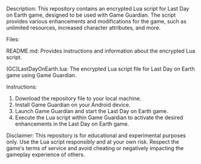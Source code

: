 Description: This repository contains an encrypted Lua script for Last Day on Earth game, designed to be used with Game Guardian. The script provides various enhancements and modifications for the game, such as unlimited resources, increased character attributes, and more.

Files:

README.md: Provides instructions and information about the encrypted Lua script.

(GC)LastDayOnEarth.lua: The encrypted Lua script file for Last Day on Earth game using Game Guardian.

Instructions:

1. Download the repository file to your local machine.
2. Install Game Guardian on your Android device.
3. Launch Game Guardian and start the Last Day on Earth game.
4. Execute the Lua script within Game Guardian to activate the desired enhancements in the Last Day on Earth game.

Disclaimer: This repository is for educational and experimental purposes only. Use the Lua script responsibly and at your own risk. Respect the game's terms of service and avoid cheating or negatively impacting the gameplay experience of others.
